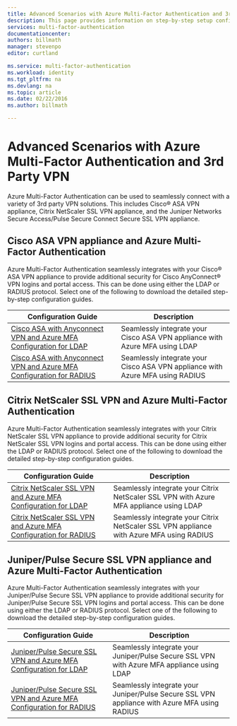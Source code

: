 ```yaml
---
title: Advanced Scenarios with Azure Multi-Factor Authentication and 3rd Party VPNs
description: This page provides information on step-by-step setup configuration for Azure MFA with 3rd party prodcuts.
services: multi-factor-authentication
documentationcenter: 
authors: billmath
manager: stevenpo
editor: curtland

ms.service: multi-factor-authentication
ms.workload: identity
ms.tgt_pltfrm: na
ms.devlang: na
ms.topic: article
ms.date: 02/22/2016
ms.author: billmath

---
```

# Advanced Scenarios with Azure Multi-Factor Authentication and 3rd Party VPN
Azure Multi-Factor Authentication can be used to seamlessly connect with a variety of 3rd party VPN solutions.  This includes Cisco® ASA VPN appliance, Citrix NetScaler SSL VPN appliance, and the Juniper Networks Secure Access/Pulse Secure Connect Secure SSL VPN appliance. 

## Cisco ASA VPN appliance and Azure Multi-Factor Authentication
Azure Multi-Factor Authentication seamlessly integrates with your Cisco® ASA VPN appliance to provide additional security for Cisco AnyConnect® VPN logins and portal access.  This can be done using either the LDAP or RADIUS protocol.  Select one of the following to download the detailed step-by-step configuration guides.

| Configuration Guide | Description  |
| --- | --- |
| [Cisco ASA with Anyconnect VPN and Azure MFA Configuration for LDAP](http://download.microsoft.com/download/A/2/0/A201567C-C3DE-4227-AF89-4567A470899E/Cisco_ASA_Azure_MFA_LDAP.docx) |Seamlessly integrate your Cisco ASA VPN appliance with Azure MFA using LDAP | |
| [Cisco ASA with Anyconnect VPN and Azure MFA Configuration for RADIUS](http://download.microsoft.com/download/4/5/7/4579C1CF-35B0-4FBE-8A1A-B49CB2CC0382/Cisco_ASA_Azure_MFA_RADIUS.docx) |Seamlessly integrate your Cisco ASA VPN appliance with Azure MFA using RADIUS |

## Citrix NetScaler SSL VPN and Azure Multi-Factor Authentication
Azure Multi-Factor Authentication seamlessly integrates with your Citrix NetScaler SSL VPN appliance to provide additional security for Citrix NetScaler SSL VPN logins and portal access.  This can be done using either the LDAP or RADIUS protocol.  Select one of the following to download the detailed step-by-step configuration guides.

| Configuration Guide | Description  |
| --- | --- |
| [Citrix NetScaler SSL VPN and Azure MFA Configuration for LDAP](http://download.microsoft.com/download/2/4/E/24E1E722-72DF-471F-A88A-D1338DB1AF83/Citrix_NS_Azure_MFA_LDAP.docx) |Seamlessly integrate your Citrix NetScaler SSL VPN with Azure MFA appliance using LDAP | |
| [Citrix NetScaler SSL VPN and Azure MFA Configuration for RADIUS](http://download.microsoft.com/download/1/A/4/1A482764-4A63-45C2-A5EC-2B673ACCDD12/Citrix_NS_Azure_MFA_RADIUS.docx) |Seamlessly integrate your Citrix NetScaler SSL VPN appliance with Azure MFA using RADIUS |

## Juniper/Pulse Secure SSL VPN appliance and Azure Multi-Factor Authentication
Azure Multi-Factor Authentication seamlessly integrates with your Juniper/Pulse Secure SSL VPN appliance to provide additional security for Juniper/Pulse Secure SSL VPN logins and portal access.  This can be done using either the LDAP or RADIUS protocol.  Select one of the following to download the detailed step-by-step configuration guides.

| Configuration Guide | Description  |
| --- | --- |
| [Juniper/Pulse Secure SSL VPN and Azure MFA Configuration for LDAP](http://download.microsoft.com/download/6/5/8/6587B418-75B1-4FCB-84D4-984BC479309E/JuniperPulse_Azure_MFA_LDAP.docx) |Seamlessly integrate your Juniper/Pulse Secure SSL VPN with Azure MFA appliance using LDAP | |
| [Juniper/Pulse Secure SSL VPN and Azure MFA Configuration for RADIUS](http://download.microsoft.com/download/7/9/A/79AB3DAD-4799-4379-B1DA-B95ABDF231DC/JuniperPulse_Azure_MFA_RADIUS.docx) |Seamlessly integrate your Juniper/Pulse Secure SSL VPN appliance with Azure MFA using RADIUS |

